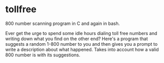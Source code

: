 # tollfree
800 number scanning program in C and again in bash.

Ever get the urge to spend some idle hours dialing toll free numbers and writing down what you find on the other end? Here's a program that suggests a random 1-800 number to you and then gives you a prompt to write a description about what happened. Takes into account how a valid 800 number is with its suggestions.
